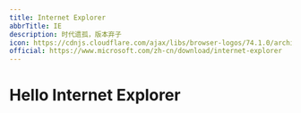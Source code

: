 ```yaml
---
title: Internet Explorer
abbrTitle: IE
description: 时代遗孤，版本弃子
icon: https://cdnjs.cloudflare.com/ajax/libs/browser-logos/74.1.0/archive/internet-explorer_9-11/internet-explorer_9-11.svg
official: https://www.microsoft.com/zh-cn/download/internet-explorer
---
```


# Hello Internet Explorer